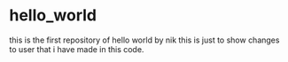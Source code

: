 # hello_world
this is the first repository of hello world by nik
this is just to show changes to user that i have made in this code.
